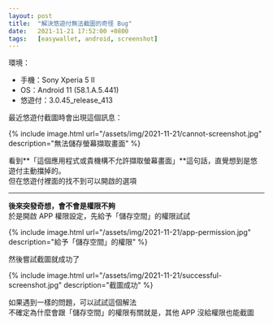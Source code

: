 ```yaml
---
layout: post
title:  "解決悠遊付無法截圖的奇怪 Bug"
date:   2021-11-21 17:52:00 +0800
tags:   [easywallet, android, screenshot]
---
```


環境：
 - 手機：Sony Xperia 5 II
 - OS：Android 11 (58.1.A.5.441)
 - 悠遊付：3.0.45_release_413

最近悠遊付截圖時會出現這個訊息：

<!--more-->

{% include image.html url="/assets/img/2021-11-21/cannot-screenshot.jpg" description="無法儲存螢幕擷取畫面" %}

看到**「這個應用程式或貴機構不允許擷取螢幕畫面」**這句話，直覺想到是悠遊付主動擋掉的。  
但在悠遊付裡面的找不到可以開啟的選項  

---

**後來突發奇想，會不會是權限不夠**  
於是開啟 APP 權限設定，先給予「儲存空間」的權限試試

{% include image.html url="/assets/img/2021-11-21/app-permission.jpg" description="給予「儲存空間」的權限" %}

然後嘗試截圖就成功了

{% include image.html url="/assets/img/2021-11-21/successful-screenshot.jpg" description="截圖成功" %}

如果遇到一樣的問題，可以試試這個解法  
不確定為什麼會跟「儲存空間」的權限有關就是，其他 APP 沒給權限也能截圖
